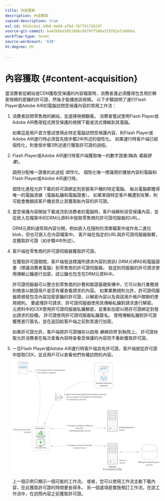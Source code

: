 ```yaml
---
title: 內容獲取
description: 內容獲取
copied-description: true
exl-id: 661bc6a1-34b6-4e0d-afbd-76f701728297
source-git-commit: be43bbbd1051886c8979ff590a3197b2a7249b6a
workflow-type: tm+mt
source-wordcount: '638'
ht-degree: 0%

---
```


# 內容獲取 {#content-acquisition}

當消費者從網站或CDN獲取受保護的內容檔案時，消費者還必須獲得包含用於解密視頻的密鑰的許可證，然後才能播放該視頻。 以下步驟說明了運行Flash Player或Adobe AIR的電腦訪問受保護內容的常用工作流：

1. 消費者訪問零售商的網站，並選擇視頻觀看。 消費者嘗試使用Flash Player或Adobe AIR應用程式將受保護的視頻下載或流式傳輸到其電腦。

   如果這是用戶首次嘗試使用此特定電腦訪問受保護內容，則Flash Player或Adobe AIR運行時必須首先按步驟2中所述的個性化。 如果運行時客戶端已經個性化，則會按步驟3所述進行獲取許可證的過程。

1. Flash Player或Adobe AIR運行時客戶端獲取唯一的數字證書(稱為 *電腦證書*)。

   調用分配唯一證書的此過程 *個性化*。 個性化唯一標識用於播放內容的電腦和Flash Player或Adobe AIR運行時。

   個性化進程允許下載的許可證綁定到安裝客戶機的特定電腦。 每台電腦都獲得唯一的電腦憑據（電腦私鑰和電腦證書）。 如果某個特定客戶機遭到攻擊，則可能會撤銷該客戶機並禁止其獲取新內容的許可證。

1. 當受保護內容開始下載或流到消費者的電腦時，客戶端解析該受保護內容，並從嵌入在檔案中的DRM元資料中提取零售商的許可證伺服器的URL。

   DRM元資料通常與內容分開，例如嵌入在隨附的清單檔案中或作為二進位blob，但也可嵌入在內容檔案中。 客戶端在指定的URL與許可證伺服器聯繫，並獲取許可證（如步驟4中所述）。
1. 客戶端從零售商的許可證伺服器獲取許可證。

   在獲取許可證期間，客戶端發送標識所請求內容的資訊( *DRM元資料*)和電腦證書（標識消費者電腦）到零售商的許可證伺服器。 發送到伺服器的許可請求使用傳輸公鑰進行加密，該公鑰也包含在DRM元資料中。

   許可證伺服器可以整合到零售商的計費和驗證基礎架構中，它可以執行業務規則檢查以驗證用戶是否有權查看請求的內容。 如果業務規則允許，許可證伺服器將頒發包含內容加密密鑰的許可證，以解密內容以及與該用戶帳戶關聯的使用規則。 要處理許可請求，許可證伺服器使用其傳輸私鑰對請求進行解密。 元資料中的CEK使用許可證伺服器私鑰解密，並重新加密以將許可證綁定到發出請求的設備。 許可證使用許可證伺服器私鑰簽名。 使用傳輸私鑰對許可證響應進行簽名，並在返回給客戶端之前對其進行加密。

   如果許可證允許，客戶端將許可證儲存以啟用 *離線訪問* 到執照上。 許可證快取允許消費者在每次查看內容時查看受保護的內容而不重新獲取許可證。

1. 一旦Flash Player或Adobe AIR運行時客戶端具有許可證，客戶端就從許可證中提取CEK，並且用戶可以查看他們有權訪問的內容。

   <!--<a id="fig_s43_gc2_44"></a>-->

   ![](assets/FMRMS_fig01_web.png)

   上一個示例只顯示一個可能的工作流。 或者，您可以使用工作流主動下載內容，在此獲取許可證的時間要長得多。 另一個選項是實施預訂工作流，在該工作流中，在訪問內容之前獲取許可證。
